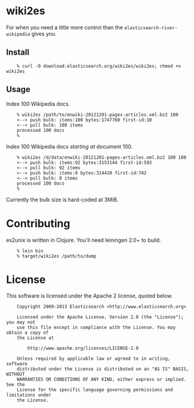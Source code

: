 # wiki2es

For when you need a little more control than the
`elasticsearch-river-wikipedia` gives you.

## Install

        % curl -O download.elasticsearch.org/wiki2es/wiki2es; chmod +x wiki2es

## Usage

Index 100 Wikipedia docs.

        % wiki2es /path/to/enwiki-20121201-pages-articles.xml.bz2 100
        >--> push bulk: items:100 bytes:1747760 first-id:10
        <--< pull bulk: 100 items
        processed 100 docs
        %

Index 100 Wikipedia docs *starting at* document 100.

        % wiki2es /d/data/enwiki-20121201-pages-articles.xml.bz2 100 100
        >--> push bulk: items:92 bytes:3153144 first-id:593
        <--< pull bulk: 92 items
        >--> push bulk: items:8 bytes:314410 first-id:742
        <--< pull bulk: 8 items
        processed 100 docs
        %

Currently the bulk size is hard-coded at 3MiB.

# Contributing

es2unix is written in Clojure.  You'll need leiningen 2.0+ to build.

        % lein bin
        % target/wiki2es /path/to/dump

# License

This software is licensed under the Apache 2 license, quoted below.

        Copyright 2009-2013 Elasticsearch <http://www.elasticsearch.org>

        Licensed under the Apache License, Version 2.0 (the "License"); you may not
        use this file except in compliance with the License. You may obtain a copy of
        the License at

            http://www.apache.org/licenses/LICENSE-2.0

        Unless required by applicable law or agreed to in writing, software
        distributed under the License is distributed on an "AS IS" BASIS, WITHOUT
        WARRANTIES OR CONDITIONS OF ANY KIND, either express or implied. See the
        License for the specific language governing permissions and limitations under
        the License.
